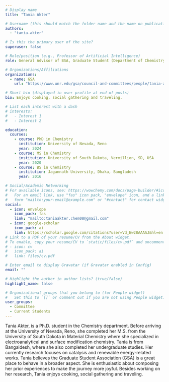 ```yaml
---
# Display name
title: "Tania Akter"

# Username (this should match the folder name and the name on publications)
authors:
  - "tania-akter"

# Is this the primary user of the site?
superuser: false

# Role/position (e.g., Professor of Artificial Intelligence)
role: General Advisor of BSA, Graduate Student (Department of Chemistry) & Council Member of College of Science

# Organizations/Affiliations
organizations:
  - name: GSA
    url: "https://www.unr.edu/gsa/council-and-committees/people/tania-akter"

# Short bio (displayed in user profile at end of posts)
bio: Enjoys cooking, social gathering and traveling.

# List each interest with a dash
# interests:
#   - Interest 1
#   - Interest 2

education:
  courses:
    - course: PhD in Chemistry
      institution: University of Nevada, Reno
      year: 2024
    - course: MS in Chemistry
      institution: University of South Dakota, Vermillion, SD, USA
      year: 2020
    - course: BS in Chemistry
      institution: Jagannath University, Dhaka, Bangladesh
      year: 2016

# Social/Academic Networking
# For available icons, see: https://wowchemy.com/docs/page-builder/#icons
#   For an email link, use "fas" icon pack, "envelope" icon, and a link in the
#   form "mailto:your-email@example.com" or "#contact" for contact widget.
social:
  - icon: envelope
    icon_pack: fas
    link: "mailto:taniaakter.chem08@gmail.com"
  - icon: google-scholar
    icon_pack: ai
    link: https://scholar.google.com/citations?user=Vd_Ew28AAAAJ&hl=en
# Link to a PDF of your resume/CV from the About widget.
# To enable, copy your resume/CV to `static/files/cv.pdf` and uncomment the lines below.
# - icon: cv
#   icon_pack: ai
#   link: files/cv.pdf

# Enter email to display Gravatar (if Gravatar enabled in Config)
email: ""

# Highlight the author in author lists? (true/false)
highlight_name: false

# Organizational groups that you belong to (for People widget)
#   Set this to `[]` or comment out if you are not using People widget.
user_groups:
  - Committee
  - Current Students
---
```


Tania Akter, is a Ph.D. student in the Chemistry department. Before arriving at the University of Nevada, Reno, she completed her M.S. from the University of South Dakota in Material Chemistry where she specialized in electroanalytical and surface modification chemistry. Tania is from Bangaldesh, where she also completed her undergraduate studies. Her currently research focuses on catalysis and renewable energy-related works. Tania believes the Graduate Student Association (GSA) is a great place to behave in a broader aspect. She is enthusiastic about composing her prior experiences to make the journey more joyful. Besides working on her research, Tania enjoys cooking, social gathering and traveling.
